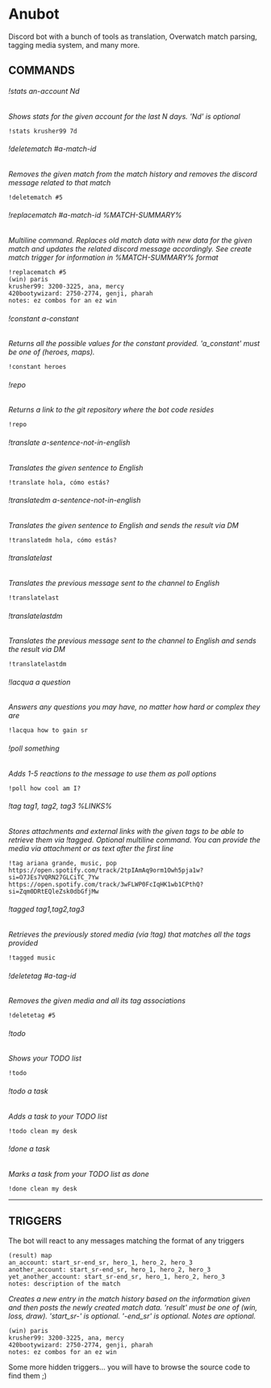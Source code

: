 # Anubot
Discord bot with a bunch of tools as translation, Overwatch match parsing, tagging media system, and many more.


## COMMANDS
###### !stats an-account Nd
*Shows stats for the given account for the last N days.
'Nd' is optional*
```
!stats krusher99 7d
```
###### !deletematch #a-match-id
*Removes the given match from the match history and removes the discord message related to that match*
```
!deletematch #5
```
###### !replacematch #a-match-id %MATCH-SUMMARY%
*Multiline command. Replaces old match data with new data for the given match and updates the related discord message accordingly.
See create match trigger for information in %MATCH-SUMMARY% format*
```
!replacematch #5
(win) paris
krusher99: 3200-3225, ana, mercy
420bootywizard: 2750-2774, genji, pharah
notes: ez combos for an ez win
```
###### !constant a-constant
*Returns all the possible values for the constant provided.
'a_constant' must be one of (heroes, maps).*
```
!constant heroes
```
###### !repo
*Returns a link to the git repository where the bot code resides*
```
!repo
```
###### !translate a-sentence-not-in-english
*Translates the given sentence to English*
```
!translate hola, cómo estás?
```
###### !translatedm a-sentence-not-in-english
*Translates the given sentence to English and sends the result via DM*
```
!translatedm hola, cómo estás?
```
###### !translatelast
*Translates the previous message sent to the channel to English*
```
!translatelast
```
###### !translatelastdm
*Translates the previous message sent to the channel to English and sends the result via DM*
```
!translatelastdm
```
###### !lacqua a question
*Answers any questions you may have, no matter how hard or complex they are*
```
!lacqua how to gain sr
```
###### !poll something
*Adds 1-5 reactions to the message to use them as poll options*
```
!poll how cool am I?
```
###### !tag tag1, tag2, tag3 %LINKS%
*Stores attachments and external links with the given tags to be able to retrieve them via !tagged.
Optional multiline command. You can provide the media via attachment or as text after the first line*
```
!tag ariana grande, music, pop
https://open.spotify.com/track/2tpIAmAq9orm1Owh5pja1w?si=O7JEs7VQRN27GLCiTC_7Yw
https://open.spotify.com/track/3wFLWP0FcIqHK1wb1CPthQ?si=Zqm0DRtEQleZsk0dbGfjMw
```
###### !tagged tag1,tag2,tag3
*Retrieves the previously stored media (via !tag) that matches all the tags provided*
```
!tagged music
```
###### !deletetag #a-tag-id
*Removes the given media and all its tag associations*
```
!deletetag #5
```
###### !todo
*Shows your TODO list*
```
!todo
```
###### !todo a task
*Adds a task to your TODO list*
```
!todo clean my desk
```
###### !done a task
*Marks a task from your TODO list as done*
```
!done clean my desk
```
--------------------------
## TRIGGERS

The bot will react to any messages matching the format of any triggers
```
(result) map
an_account: start_sr-end_sr, hero_1, hero_2, hero_3
another_account: start_sr-end_sr, hero_1, hero_2, hero_3
yet_another_account: start_sr-end_sr, hero_1, hero_2, hero_3
notes: description of the match
```
*Creates a new entry in the match history based on the information given and then posts the newly created match data.
'result' must be one of (win, loss, draw).
'start_sr-' is optional.
'-end_sr' is optional.
Notes are optional.*
```
(win) paris
krusher99: 3200-3225, ana, mercy
420bootywizard: 2750-2774, genji, pharah
notes: ez combos for an ez win
```
Some more hidden triggers... you will have to browse the source code to find them ;)
